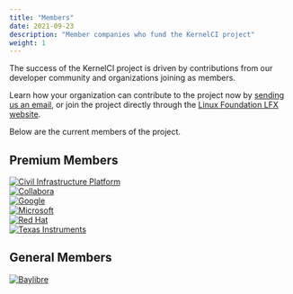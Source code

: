 ```yaml
---
title: "Members"
date: 2021-09-23
description: "Member companies who fund the KernelCI project"
weight: 1
---
```


The success of the KernelCI project is driven by contributions from our
developer community and organizations joining as members.

Learn how your organization can contribute to the project now by [sending us an
email](mailto:kernelci-members@groups.io?subject=KernelCI%20membership%20information%20request),
or join the project directly through the [Linux Foundation LFX website](http://joinnow.platform.linuxfoundation.org/?project=kernelci).

Below are the current members of the project.

## Premium Members
<div class="container">
  <div class="row row-cols-3">
    <div class="col p-3"><a href="https://www.cip-project.org/" target="_blank"><img src="/image/cip-stacked-color.svg" alt="Civil Infrastructure Platform" title="Civil Infrastructure Platform" /></a></div>
    <div class="col p-3"><a href="https://www.collabora.com/" target="_blank"><img src="/image/collabora-stacked-color.svg" alt="Collabora" title="Collabora" /></a></div>
    <div class="col p-3"><a href="https://www.google.com/" target="_blank"><img src="/image/google-color.svg" alt="Google" title="Google" /></a></div>
    <div class="col p-3"><a href="https://www.microsoft.com/" target="_blank"><img src="/image/microsoft-color.svg" alt="Microsoft" title="Microsoft" /></a></div>
    <div class="col p-3"><a href="https://www.redhat.com/" target="_blank"><img src="/image/redhat-color.svg" alt="Red Hat" title="Red Hat" /></a></div>
    <div class="col p-3"><a href="https://ti.com/" target="_blank"><img src="/image/texas-instruments.svg" alt="Texas Instruments" title="Texas Instruments" /></a></div>
  </div>
</div>

## General Members
<div class="container">
  <div class="row row-cols-4">
    <div class="col p-3"><a href="https://www.baylibre.com/" target="_blank"><img src="/image/baylibre-horizontal-color.svg" alt="Baylibre" title="Baylibre" /></a></div>
  </div>
</div>

